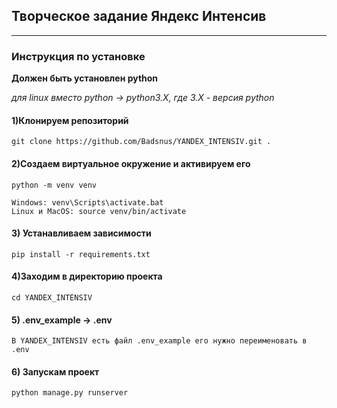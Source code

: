 Творческое задание Яндекс Интенсив
---
---

### Инструкция по установке

**Должен быть установлен python**

*для linux вместо python -> python3.X, где 3.X - версия python*

#### 1)Клонируем репозиторий

    git clone https://github.com/Badsnus/YANDEX_INTENSIV.git .

#### 2)Создаем виртуальное окружение и активируем его

    python -m venv venv

    Windows: venv\Scripts\activate.bat
    Linux и MacOS: source venv/bin/activate

#### 3) Устанавливаем зависимости

    pip install -r requirements.txt

#### 4)Заходим в директорию проекта

    cd YANDEX_INTENSIV

#### 5) .env_example -> .env

    В YANDEX_INTENSIV есть файл .env_example его нужно переименовать в .env 

#### 6) Запускам проект

    python manage.py runserver

